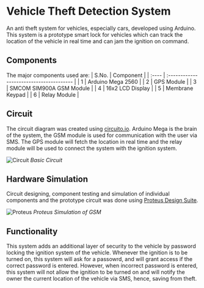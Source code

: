 # Vehicle Theft Detection System
An anti theft system for vehicles, especially cars, developed using Arduino. This system is a prototype smart lock for vehicles
which can track the location of the vehicle in real time and can jam the ignition on command.

## Components
The major components used are:
| S.No. | Component                                |
| :---- | :--------------------------------------- |
| 1     | Arduino Mega 2560                        |
| 2     | GPS Module                               |
| 3     | SMCOM SIM900A GSM Module                 |
| 4     | 16x2 LCD Display                         |
| 5     | Membrane Keypad                          |
| 6     | Relay Module                             |

## Circuit
The circuit diagram was created using [circuito.io](https://www.circuito.io/). Arduino Mega is the brain of the system, the
GSM module is used for communication with the user via SMS. The GPS module will fetch the location in real time and the
relay module will be used to connect the system with the ignition system.

![Circuit](https://github.com/Nesasio/Anti-Theft-System/assets/110229836/23decbbe-5285-4745-9024-b6b396e17bb2)
*Basic Circuit*

## Hardware Simulation
Circuit designing, component testing and simulation of individual components and the prototype circuit was done using
[Proteus Design Suite](https://www.labcenter.com/).

![Proteus](https://github.com/Nesasio/Anti-Theft-System/assets/110229836/690fa4a9-01ee-44b6-80f1-b5f24f0f13f8)
*Proteus Simulation of GSM* 

## Functionality
This system adds an additional layer of security to the vehicle by password locking the ignition system of the 
vehicle. Whenever the ignition is to be turned on, this system will ask for a passowrd, and will grant access if
the correct password is entered. However, when incorrect password is entered, this system will not allow the
ignition to be turned on and will notify the owner the current location of the vehicle via SMS, hence, saving
from theft.
